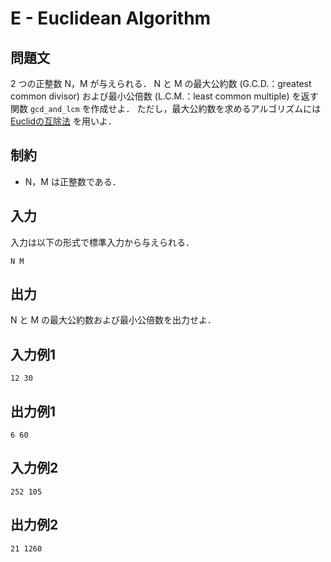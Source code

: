 # E - Euclidean Algorithm

## 問題文

2 つの正整数 N，M が与えられる．
N と M の最大公約数 (G.C.D.：greatest common divisor) および最小公倍数 (L.C.M.：least common multiple) を返す関数 `gcd_and_lcm` を作成せよ．
ただし，最大公約数を求めるアルゴリズムには [Euclidの互除法](https://ja.wikipedia.org/wiki/%E3%83%A6%E3%83%BC%E3%82%AF%E3%83%AA%E3%83%83%E3%83%89%E3%81%AE%E4%BA%92%E9%99%A4%E6%B3%95) を用いよ．

## 制約

- N，M は正整数である．

## 入力

入力は以下の形式で標準入力から与えられる．

```
N M
```

## 出力

N と M の最大公約数および最小公倍数を出力せよ．

## 入力例1

```
12 30
```

## 出力例1

```
6 60
```

## 入力例2

```
252 105
```

## 出力例2

```
21 1260
```

